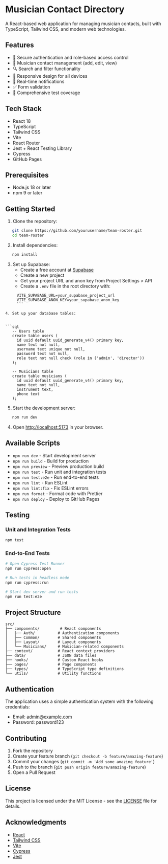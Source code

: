 # Musician Contact Directory

A React-based web application for managing musician contacts, built with TypeScript, Tailwind CSS, and modern web technologies.

## Features

* 🔐 Secure authentication and role-based access control
* 👥 Musician contact management (add, edit, view)
* 🔍 Search and filter functionality
* 📱 Responsive design for all devices
* 🔔 Real-time notifications
* ✅ Form validation
* 🧪 Comprehensive test coverage

## Tech Stack

* React 18
* TypeScript
* Tailwind CSS
* Vite
* React Router
* Jest + React Testing Library
* Cypress
* GitHub Pages

## Prerequisites

* Node.js 18 or later
* npm 9 or later

## Getting Started

1. Clone the repository:
   

```bash
   git clone https://github.com/yourusername/team-roster.git
   cd team-roster
   ```

2. Install dependencies:
   

```bash
   npm install
   ```

3. Set up Supabase:
   - Create a free account at [Supabase](https://supabase.com)
   - Create a new project
   - Get your project URL and anon key from Project Settings > API
   - Create a `.env` file in the root directory with:

     

```
     VITE_SUPABASE_URL=your_supabase_project_url
     VITE_SUPABASE_ANON_KEY=your_supabase_anon_key
     ```

4. Set up your database tables:
   

```sql
   -- Users table
   create table users (
     id uuid default uuid_generate_v4() primary key,
     name text not null,
     username text unique not null,
     password text not null,
     role text not null check (role in ('admin', 'director'))
   );

   -- Musicians table
   create table musicians (
     id uuid default uuid_generate_v4() primary key,
     name text not null,
     instrument text,
     phone text
   );
   ```

5. Start the development server:
   

```bash
   npm run dev
   ```

4. Open [http://localhost:5173](http://localhost:5173) in your browser.

## Available Scripts

* `npm run dev` - Start development server
* `npm run build` - Build for production
* `npm run preview` - Preview production build
* `npm run test` - Run unit and integration tests
* `npm run test:e2e` - Run end-to-end tests
* `npm run lint` - Run ESLint
* `npm run lint:fix` - Fix ESLint errors
* `npm run format` - Format code with Prettier
* `npm run deploy` - Deploy to GitHub Pages

## Testing

### Unit and Integration Tests

```bash
npm test
```

### End-to-End Tests

```bash
# Open Cypress Test Runner
npm run cypress:open

# Run tests in headless mode
npm run cypress:run

# Start dev server and run tests
npm run test:e2e
```

## Project Structure

```
src/
├── components/         # React components
│   ├── Auth/          # Authentication components
│   ├── Common/        # Shared components
│   ├── Layout/        # Layout components
│   └── Musicians/     # Musician-related components
├── context/           # React context providers
├── data/              # JSON data files
├── hooks/             # Custom React hooks
├── pages/             # Page components
├── types/             # TypeScript type definitions
└── utils/             # Utility functions
```

## Authentication

The application uses a simple authentication system with the following credentials:

* Email: admin@example.com
* Password: password123

## Contributing

1. Fork the repository
2. Create your feature branch (`git checkout -b feature/amazing-feature`)
3. Commit your changes (`git commit -m 'Add some amazing feature'`)
4. Push to the branch (`git push origin feature/amazing-feature`)
5. Open a Pull Request

## License

This project is licensed under the MIT License - see the [LICENSE](LICENSE) file for details.

## Acknowledgments

* [React](https://reactjs.org/)
* [Tailwind CSS](https://tailwindcss.com/)
* [Vite](https://vitejs.dev/)
* [Cypress](https://www.cypress.io/)
* [Jest](https://jestjs.io/)
